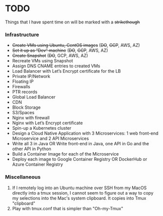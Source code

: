 # TODO
Things that I have spent time on will be marked with a ~~strikethough~~

### Infrastructure
- ~~Create VMs using Ubuntu, CentOS images~~ (~~DO~~, ~~GCP~~, AWS, AZ)
- ~~Set it up as “Dev” machine~~ (~~DO~~, ~~GCP~~, AWS, AZ)
- ~~Create Snapshot~~ (~~DO~~, GCP, AWS, AZ)
- Recreate VMs using Snapshot 
- Assign DNS CNAME entries to created VMs
- Load Balancer with Let’s Encrypt certificate for the LB
- Private IP/Network
- Floating IP
- Firewalls
- PTR records
- Global Load Balancer
- CDN
- Block Storage
- S3/Spaces
- Nginx with firewall
- Nginx with Let’s Encrypt certificate
- Spin-up a Kubernetes cluster
- Design a Cloud Native Application with 3 Microservices: 1 web front-end Microservice and 2 API Microservices
- Write all 3 in Java OR Write front-end in Java, one API in Go and the other API in Python
- Build a Container Image for each of the Microservice
- Deploy each image to Google Container Registry OR DockerHub or Azure Container Registry

### Miscellaneous
1. If I remotely log into an Ubuntu machine over SSH from my MacOS directly into a tmux session, I cannot seem to figure out a way to copy my selections into the Mac's system clipboard. It copies into Tmux "clipboard"
2. Play with tmux.conf that is simpler than "Oh-my-Tmux"
